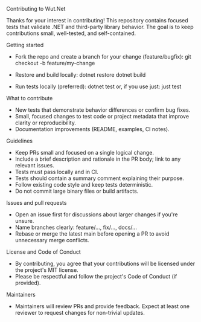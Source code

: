 Contributing to Wut.Net

Thanks for your interest in contributing! This repository contains focused tests that validate .NET and third-party library behavior. The goal is to keep contributions small, well-tested, and self-contained.

Getting started

- Fork the repo and create a branch for your change (feature/bugfix):
  git checkout -b feature/my-change

- Restore and build locally:
  dotnet restore
  dotnet build

- Run tests locally (preferred):
  dotnet test
  or, if you use just:
  just test

What to contribute

- New tests that demonstrate behavior differences or confirm bug fixes.
- Small, focused changes to test code or project metadata that improve clarity or reproducibility.
- Documentation improvements (README, examples, CI notes).

Guidelines

- Keep PRs small and focused on a single logical change.
- Include a brief description and rationale in the PR body; link to any relevant issues.
- Tests must pass locally and in CI.
- Tests should contain a summary comment explaining their purpose.
- Follow existing code style and keep tests deterministic.
- Do not commit large binary files or build artifacts.

Issues and pull requests

- Open an issue first for discussions about larger changes if you're unsure.
- Name branches clearly: feature/..., fix/..., docs/...
- Rebase or merge the latest main before opening a PR to avoid unnecessary merge conflicts.

License and Code of Conduct

- By contributing, you agree that your contributions will be licensed under the project's MIT license.
- Please be respectful and follow the project's Code of Conduct (if provided).

Maintainers

- Maintainers will review PRs and provide feedback. Expect at least one reviewer to request changes for non-trivial updates.
